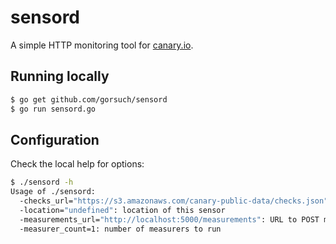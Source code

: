 sensord
=========

A simple HTTP monitoring tool for [canary.io](http://canary.io).

## Running locally

```sh
$ go get github.com/gorsuch/sensord
$ go run sensord.go
```

## Configuration

Check the local help for options:

```sh
$ ./sensord -h
Usage of ./sensord:
  -checks_url="https://s3.amazonaws.com/canary-public-data/checks.json": URL for check data
  -location="undefined": location of this sensor
  -measurements_url="http://localhost:5000/measurements": URL to POST measurements to
  -measurer_count=1: number of measurers to run
```
